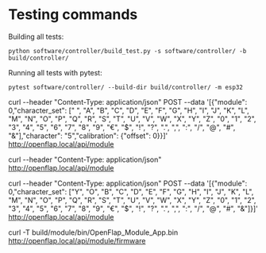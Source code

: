 # Testing commands

Building all tests:
```
python software/controller/build_test.py -s software/controller/ -b build/controller/
```

Running all tests with pytest:
```
pytest software/controller/ --build-dir build/controller/ -m esp32
```

curl --header "Content-Type: application/json" POST --data '[{"module": 0,"character_set": [" ", "A", "B", "C", "D", "E", "F", "G", "H", "I", "J", "K", "L", "M", "N", "O", "P", "Q", "R", "S", "T", "U", "V", "W", "X", "Y", "Z", "0", "1", "2", "3", "4", "5", "6", "7", "8", "9", "€", "$", "!", "?", ".", ",", ":", "/", "@", "#", "&"],"character": "5","calibration": {"offset": 0}}]' http://openflap.local/api/module


curl --header "Content-Type: application/json" http://openflap.local/api/module

curl --header "Content-Type: application/json" POST --data '[{"module": 0,"character_set": ["Y", "O", "B", "C", "D", "E", "F", "G", "H", "I", "J", "K", "L", "M", "N", "O", "P", "Q", "R", "S", "T", "U", "V", "W", "X", "Y", "Z", "0", "1", "2", "3", "4", "5", "6", "7", "8", "9", "€", "$", "!", "?", ".", ",", ":", "/", "@", "#", "&"]}]' http://openflap.local/api/module

curl -T build/module/bin/OpenFlap_Module_App.bin http://openflap.local/api/module/firmware